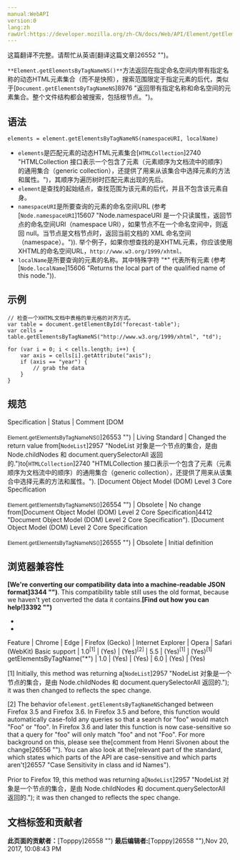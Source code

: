 ```yaml
---
manual:WebAPI
version:0
lang:zh
rawUrl:https://developer.mozilla.org/zh-CN/docs/Web/API/Element/getElementsByTagNameNS
---
```




这篇翻译不完整。请帮忙从英语[翻译这篇文章]26552 "")。






`**Element.getElementsByTagNameNS()**`方法返回在指定命名空间内带有指定名称的动态HTML元素集合（而不是快照），搜索范围限定于指定元素的后代，类似于[`Document.getElementsByTagNameNS`]8976 "返回带有指定名称和命名空间的元素集合。整个文件结构都会被搜索，包括根节点。")。


## 语法<a name="语法"></a>

```
elements = element.getElementsByTagNameNS(namespaceURI, localName)
```

* `elements`是匹配元素的动态HTML元素集合[`HTMLCollection`]2740 "HTMLCollection 接口表示一个包含了元素（元素顺序为文档流中的顺序）的通用集合（generic collection），还提供了用来从该集合中选择元素的方法和属性。")，其顺序为遍历树时匹配元素出现的先后。
* `element`是查找的起始结点，查找范围为该元素的后代，并且不包含该元素自身。
* `namespaceURI`是所要查询的元素的命名空间URL (参考[`Node.namespaceURI`]15607 "Node.namespaceURI 是一个只读属性，返回节点的命名空间URI（namespace URI），如果节点不在一个命名空间中，则返回 null。当节点是文档节点时，返回当前文档的 XML 命名空间（namespace）。")). 举个例子，如果你想查找的是XHTML元素，你应该使用XHTML的命名空间URL，`http://www.w3.org/1999/xhtml。`
* `localName`是所要查询的元素的名称。其中特殊字符 &quot;*&quot; 代表所有元素 (参考[`Node.localName`]15606 "Returns the local part of the qualified name of this node.")).

## 示例<a name="示例"></a>

```
// 检查一个XHTML文档中表格的单元格的对齐方式。
var table = document.getElementById("forecast-table");
var cells = table.getElementsByTagNameNS("http://www.w3.org/1999/xhtml", "td");

for (var i = 0; i < cells.length; i++) {
    var axis = cells[i].getAttribute("axis");
    if (axis == "year") {
        // grab the data
    }
}
```

## 规范<a name="规范"></a>

Specification | Status | Comment 
[DOM<br></br><small>Element.getElementsByTagNameNS()</small>]26553 "") | Living Standard | Changed the return value from[`NodeList`]2957 "NodeList 对象是一个节点的集合，是由 Node.childNodes 和 document.querySelectorAll 返回的.")to[`HTMLCollection`]2740 "HTMLCollection 接口表示一个包含了元素（元素顺序为文档流中的顺序）的通用集合（generic collection），还提供了用来从该集合中选择元素的方法和属性。"). 
[Document Object Model (DOM) Level 3 Core Specification<br></br><small>Element.getElementsByTagNameNS()</small>]26554 "") | Obsolete | No change from[Document Object Model (DOM) Level 2 Core Specification]4412 "Document Object Model (DOM) Level 2 Core Specification"). 
[Document Object Model (DOM) Level 2 Core Specification<br></br><small>Element.getElementsByTagNameNS()</small>]26555 "") | Obsolete | Initial definition 


## 浏览器兼容性<a name="浏览器兼容性"></a>


**[We&#39;re converting our compatibility data into a machine-readable JSON format]3344 "")**. This compatibility table still uses the old format, because we haven&#39;t yet converted the data it contains.**[Find out how you can help!]3392 "")**


* 
* 

Feature | Chrome | Edge | Firefox (Gecko) | Internet Explorer | Opera | Safari (WebKit) 
Basic support | 1.0<sup>[1]</sup> | (Yes) | (Yes)<sup>[2]</sup> | 5.5 | (Yes)<sup>[1]</sup> | (Yes)<sup>[1]</sup> 
getElementsByTagName(&quot;*&quot;) | 1.0 | (Yes) | (Yes) | 6.0 | (Yes) | (Yes) 





[1] Initially, this method was returning a[`NodeList`]2957 "NodeList 对象是一个节点的集合，是由 Node.childNodes 和 document.querySelectorAll 返回的."); it was then changed to reflects the spec change.



[2] The behavior of`element.getElementsByTagNameNS`changed between Firefox 3.5 and Firefox 3.6. In Firefox 3.5 and before, this function would automatically case-fold any queries so that a search for &quot;foo&quot; would match &quot;Foo&quot; or &quot;foo&quot;. In Firefox 3.6 and later this function is now case-sensitive so that a query for &quot;foo&quot; will only match &quot;foo&quot; and not &quot;Foo&quot;. For more background on this, please see the[comment from Henri Sivonen about the change]26556 ""). You can also look at the[relevant part of the standard, which states which parts of the API are case-sensitive and which parts aren&#39;t]26557 "Case Sensitivity in class and id Names").



Prior to Firefox 19, this method was returning a[`NodeList`]2957 "NodeList 对象是一个节点的集合，是由 Node.childNodes 和 document.querySelectorAll 返回的."); it was then changed to reflects the spec change.




## 文档标签和贡献者
**此页面的贡献者：**[Topppy]26558 "")
**最后编辑者:**[Topppy]26558 ""),<time>Nov 20, 2017, 10:08:43 PM</time>


